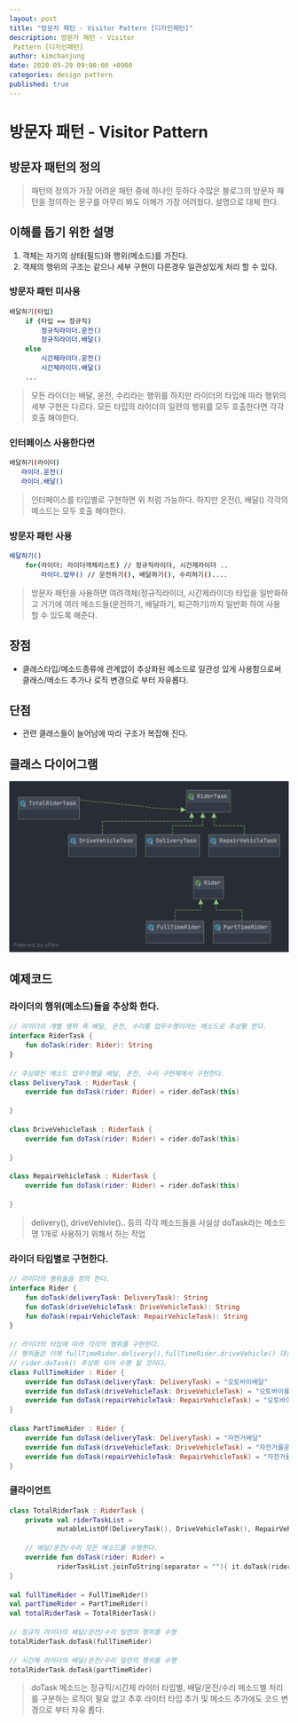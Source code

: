 ```yaml
---
layout: post
title: "방문자 패턴 - Visitor Pattern [디자인패턴]"
description: 방문자 패턴 - Visitor
 Pattern [디자인패턴]
author: kimchanjung
date: 2020-05-29 09:00:00 +0900
categories: design pattern
published: true
---
```


# 방문자 패턴 - Visitor Pattern 

## 방문자 패턴의 정의
> 패턴의 정의가 가장 어려운 패턴 중에 하나인 듯하다 수많은 블로그의 방문자 패턴을 정의하는 문구를 아무리 봐도 이해가 가장 어려웠다. 설명으로 대체 한다.

## 이해를 돕기 위한 설명
1. 객체는 자기의 상태(필드)와 행위(메소드)를 가진다.
2. 객체의 행위의 구조는 같으나 세부 구현이 다른경우 일관성있게 처리 할 수 있다.

### 방문자 패턴 미사용
```bash
배달하기(타입)
    if (타입 == 정규직)
        정규직라이더.운전()
        정규직라이더.배달()
    else
        시간제라이더.운전()
        시간제라이더.배달()
    ...    
 ```  
 > 모든 라이더는 배달, 운전, 수리라는 행위를 하지만 라이더의 타입에 따라
   행위의 세부 구현은 다르다. 모든 타입의 라이더의 일련의 행위를 모두 호출한다면  각각 호출 해야한다.  

### 인터페이스 사용한다면 
```bash
배달하기(라이더)
   라이더.운전()
   라이더.배달() 
```   
> 인터페이스를 타입별로 구현하면 위 처럼 가능하다. 하지만 운전(), 배달() 각각의 메소드는 모두 호출 해야한다.

### 방문자 패턴 사용
```bash
배달하기()
    for(라이더: 라이더객체리스트) // 정규직라이더, 시간제라이더 ..
        라이더.업무() // 운전하기(), 배달하기(), 수리하기()....
```
> 방문자 패턴을 사용하면 여려객체(정규직라이더, 시간제라이더) 타입을 일반화하고 거기에 여러 메소드들(운전하기, 배달하기, 퇴근하기)까지 일반화 하여 사용 할 수 있도록 해준다.

## 장점
- 클래스타입/메소드종류에 관계없이 추상화된 메소드로 일관성 있게 사용함으로써 클래스/메소드 추가나 로직 변경으로 부터 자유롭다.
## 단점
- 관련 클래스들이 늘어남에 따라 구조가 복잡해 진다.

## 클래스 다이어그램
![class-diagram](/post-img/design-pattern/visitor-pattern-class-diagram.png)

## 예제코드

### 라이더의 행위(메소드)들을 추상화 한다.
```kotlin
// 라이더의 개별 행위 즉 배달, 운전, 수리를 업무수행이라는 메소드로 추상황 한다.
interface RiderTask {
    fun doTask(rider: Rider): String
}

// 추상화된 메소드 업무수행을 배달, 운전, 수리 구현체에서 구현한다.
class DeliveryTask : RiderTask {
    override fun doTask(rider: Rider) = rider.doTask(this)

}

class DriveVehicleTask : RiderTask {
    override fun doTask(rider: Rider) = rider.doTask(this)

}

class RepairVehicleTask : RiderTask {
    override fun doTask(rider: Rider) = rider.doTask(this)

}
```
> delivery(), driveVehivle().. 등의 각각 메소드들을 사실상 doTask라는 메소드명 1개로 사용하기 위해서 하는 작업

### 라이더 타입별로 구현한다.
```kotlin
// 라이더의 행위들을 정의 한다.
interface Rider {
    fun doTask(deliveryTask: DeliveryTask): String
    fun doTask(driveVehicleTask: DriveVehicleTask): String
    fun doTask(repairVehicleTask: RepairVehicleTask): String
}

// 라이더의 타입에 따라 각각의 행위를 구현한다.
// 행위들은 이제 fullTimeRider.delivery(),fullTimeRider.driveVehicle() 대신
// rider.doTask() 추상화 되어 수행 될 것이다.
class FullTimeRider : Rider {
    override fun doTask(deliveryTask: DeliveryTask) = "오토바이배달"
    override fun doTask(driveVehicleTask: DriveVehicleTask) = "오토바이를운전한다"
    override fun doTask(repairVehicleTask: RepairVehicleTask) = "오토바이를수리한다"
}

class PartTimeRider : Rider {
    override fun doTask(deliveryTask: DeliveryTask) = "자전거배달"
    override fun doTask(driveVehicleTask: DriveVehicleTask) = "자전거를운전한다"
    override fun doTask(repairVehicleTask: RepairVehicleTask) = "자전거를수리한다"
}
```

### 클라이언트
```kotlin
class TotalRiderTask : RiderTask {
    private val riderTaskList =
            mutableListOf(DeliveryTask(), DriveVehicleTask(), RepairVehicleTask())

    // 배달/운전/수리 모든 메소드를 수행한다.
    override fun doTask(rider: Rider) =
            riderTaskList.joinToString(separator = ""){ it.doTask(rider) }
}

val fullTimeRider = FullTimeRider()
val partTimeRider = PartTimeRider()
val totalRiderTask = TotalRiderTask()

// 정규직 라이더의 배달/운전/수리 일련의 행위를 수행
totalRiderTask.doTask(fullTimeRider)

// 시간제 라이더의 배달/운전/수리 일련의 행위를 수행
totalRiderTask.doTask(partTimeRider)
```
> doTask 메소드는 정규직/시간제 라이터 타입별, 배달/운전/수리 메소드별 처리를 구분하는 로직이 필요 없고 
추후 라이터 타입 추가 및 메소드 추가에도 코드 변경으로 부터 자유 롭다.